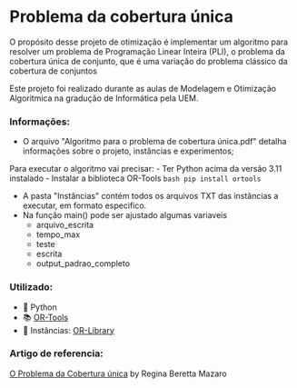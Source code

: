 # Problema da cobertura única
O propósito desse projeto de otimização é implementar um algoritmo para resolver um problema de Programação Linear Inteira (PLI), o problema da cobertura única de conjunto, que é uma variação do problema clássico da cobertura de conjuntos

Este projeto foi realizado durante as aulas de Modelagem e Otimização Algoritmica na gradução de Informática pela UEM.

### Informações: 
  - O arquivo "Algoritmo para o problema de cobertura única.pdf" detalha informações sobre o projeto, instâncias e experimentos;

  Para executar o algoritmo vai precisar:
    - Ter Python acima da versão 3.11 instalado
    - Instalar a biblioteca OR-Tools
      ```bash
        pip install ortools
      ```
  - A pasta "Instâncias" contém todos os arquivos TXT das instãncias a executar, em formato especifico.
  - Na função main() pode ser ajustado algumas variaveis
    - arquivo_escrita
    - tempo_max 
    - teste
    - escrita 
    - output_padrao_completo

### Utilizado:
  - 🐍 Python
  - 📚 [OR-Tools](https://developers.google.com/optimization/introduction/python?hl=pt-br)<br/>
  - 📍 Instâncias: [OR-Library](https://people.brunel.ac.uk/~mastjjb/jeb/info.html)<br/> 

### Artigo de referencia:

[O Problema da Cobertura única](http://www.din.uem.br/sbpo/sbpo2011/pdf/88121.pdf ) by Regina Beretta Mazaro <br/>



